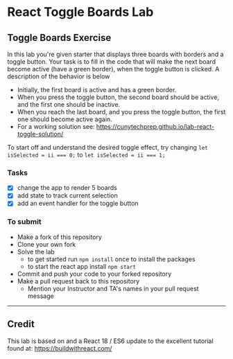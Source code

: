 # React Toggle Boards Lab

## Toggle Boards Exercise

In this lab you're given starter that displays three boards with borders and a toggle button. Your task is to fill in the code that will make the next board become active (have a green border), when the toggle button is clicked. A description of the behavior is below

- Initially, the first board is active and has a green border.
- When you press the toggle button, the second board should be active, and the first one should be inactive.
- When you reach the last board, and you press the toggle button, the first one should become active again.
- For a working solution see: https://cunytechprep.github.io/lab-react-toggle-solution/

To start off and understand the desired toggle effect, try changing `let isSelected = ii === 0;` to `let isSelected = ii === 1;`

### Tasks

- [x] change the app to render 5 boards
- [x] add state to track current selection
- [x] add an event handler for the toggle button

### To submit

- Make a fork of this repository
- Clone your own fork
- Solve the lab
  - to get started run `npm install` once to install the packages
  - to start the react app install `npm start`
- Commit and push your code to your forked repository
- Make a pull request back to this repository
  - Mention your Instructor and TA's names in your pull request message

---

## Credit

This lab is based on and a React 18 / ES6 update to the excellent tutorial found at: https://buildwithreact.com/
